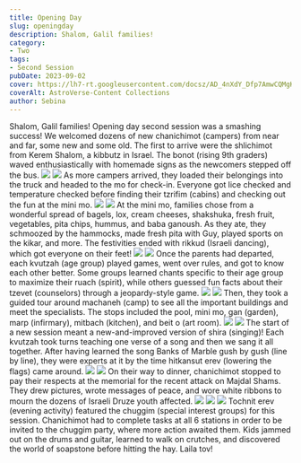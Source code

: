 ```yaml
---
title: Opening Day
slug: openingday
description: Shalom, Galil families!
category:
- Two
tags:
- Second Session
pubDate: 2023-09-02
cover: https://lh7-rt.googleusercontent.com/docsz/AD_4nXdY_Dfp7AmwCQMgK1gp06amVI4X2cR6m6p-Q6BLZaEdpTseuuMWUHWUPb4sIUCzWJw0rVBadvvBiZ0W7ePCLbUApsBl7ZxS4RvqybWqnDVvmyHv2D-m--9L6oJBGO7xXDltbyDl8a2_WR2CFmiw5K17QotN?key=HfX4uWdo0QcTM2754jC5TA
coverAlt: AstroVerse-Content Collections
author: Sebina
---
```

Shalom, Galil families!
Opening day second session was a smashing success! We welcomed dozens of new chanichimot (campers) from near and far, some new and some old. The first to arrive were the shlichimot from Kerem Shalom, a kibbutz in Israel. The bonot (rising 9th graders) waved enthusiastically with homemade signs as the newcomers stepped off the bus.
<img src="https://lh7-rt.googleusercontent.com/docsz/AD_4nXdY_Dfp7AmwCQMgK1gp06amVI4X2cR6m6p-Q6BLZaEdpTseuuMWUHWUPb4sIUCzWJw0rVBadvvBiZ0W7ePCLbUApsBl7ZxS4RvqybWqnDVvmyHv2D-m--9L6oJBGO7xXDltbyDl8a2_WR2CFmiw5K17QotN?key=HfX4uWdo0QcTM2754jC5TA"/>
<img src="https://lh7-rt.googleusercontent.com/docsz/AD_4nXfa0Rzhmx2a3R5W95Et3xQ2_MPy7UntUSKMcac__DJDwrrDA6F-WXYLufIHZ2cIKdsO7yJoBOfbRDGWm8NR5geZbg3QNlt-igbGF2LK8IafNrkbwg7OqygdR8UXMVPJk1TNQzI5C246W3CN2TsrM7Eb17U-?key=HfX4uWdo0QcTM2754jC5TA"/>
As more campers arrived, they loaded their belongings into the truck and headed to the mo for check-in. Everyone got lice checked and temperature checked before finding their tzrifim (cabins) and checking out the fun at the mini mo.
<img src="https://lh7-rt.googleusercontent.com/docsz/AD_4nXfydMN61qB6_b_0uRkb93slWs2fndj2xQ6sAqLM5lK_O_ZtU8cyfDnJeCrlb5MCBMYBYY2xP44RGQc8k7BUK9poXMfu_WAKgnVppoe-pkgo8DPk1s3W7Jj7FnDGo22iOehXqKs2DukuuDBmLGhX4uPCSfh7?key=HfX4uWdo0QcTM2754jC5TA"/>
<img src="https://lh7-rt.googleusercontent.com/docsz/AD_4nXeLaonTPC6EEEfDZolMZZ3rB1_wJ_BGIhok1ROu4BE_KOuZ3MDFPwZE53W8YH8iBj14OyEuSbBz2L0pc36_ZFVtoENXLnCj2qQMMnoyS8QEwQYVOoUHfFo8HySp3wTqsNF7vgPRfzeTnBbD6ZCGhkuz8A0?key=HfX4uWdo0QcTM2754jC5TA"/>
At the mini mo, families chose from a wonderful spread of bagels, lox, cream cheeses, shakshuka, fresh fruit, vegetables, pita chips, hummus, and baba ganoush. As they ate, they schmoozed by the hammocks, made fresh pita with Guy, played sports on the kikar, and more. The festivities ended with rikkud (Israeli dancing), which got everyone on their feet!
<img src="https://lh7-rt.googleusercontent.com/docsz/AD_4nXdJ48zihTmsUCTPiB28LWbge66KIa4pnVCQSEVx66-WckDO5MG22Mv3nH8rPX6lEMRqvpEo0jcT4wfGh-ltpl80Dvkj5vIjObw7w_uVDZjr06cMfZMbbbGcsN7jY_5wPPUvOCuDxtW3SZCL1SxldNjbkmLs?key=HfX4uWdo0QcTM2754jC5TA"/>
<img src="https://lh7-rt.googleusercontent.com/docsz/AD_4nXeSyWuLCzeTKhpvRcuo3R_vt6ttrBv3NqkGFgLFPX_vD2hq5L0GhHqbIaTXVS1bQgvthjz_iXYVrQpIv9rQbI-OUVMkL6AUVHGxUqI9rCtUKFbTgmvN12NyD8auvcW9h2u0UmwIWNCNiEEY2ttn9-ChMsYx?key=HfX4uWdo0QcTM2754jC5TA"/>
Once the parents had departed, each kvutzah (age group) played games, went over rules, and got to know each other better. Some groups learned chants specific to their age group to maximize their ruach (spirit), while others guessed fun facts about their tzevet (counselors) through a jeopardy-style game.
<img src="https://lh7-rt.googleusercontent.com/docsz/AD_4nXe1K39JKfyFqm-tRYjoXL02tghsydFDM33i9U2gh1tZVRzW5-HXk5i1hpKfRGnrO_28xTWOerFNxpNqv8lmkFXw4kxHZqwFxkFSY5jNNNsH78L0lYnPSeTWT18iU_DhTiUgexFE3mEykpTZ_Yne8v6GJV7M?key=HfX4uWdo0QcTM2754jC5TA"/>
<img src="https://lh7-rt.googleusercontent.com/docsz/AD_4nXdw39mRdmZRC-R1MLKN5GtJ-yJYgJi3NpdMlfFVKyjIhmyYk0gAu0AJXi-NgUpkqoNq2SSZUcyF5_4HvqZhRPGfLWt0aXUenRGq9tfxAQj5jWwv0_ZOCPNID0btFqjDAvJ6SlqPZ5oNYx8MRgtrq8WHKxQd?key=HfX4uWdo0QcTM2754jC5TA"/>
Then, they took a guided tour around machaneh (camp) to see all the important buildings and meet the specialists. The stops included the pool, mini mo, gan (garden), marp (infirmary), mitbach (kitchen), and beit o (art room).
<img src="https://lh7-rt.googleusercontent.com/docsz/AD_4nXfPmwmaQM3JA33QVjfyIpOzlhGdNPR3K68jrTgSnY5Y9EveaI9SRHTvwUw4UJoD5k90qwqsIkT_f-NATtuatKsa5FY-d48Flb1fGTAP9jB7b2LyS5PFiGVHuEH-xt06w8G0rFX-uyNy4JJ1wME9GVFDOgB5?key=HfX4uWdo0QcTM2754jC5TA"/>
<img src="https://lh7-rt.googleusercontent.com/docsz/AD_4nXdVzmtiblAei6AIM_l52uFmcuyuN23iXni2mB6kSR4JejTsI191By04WgxX0lBK_a4TbBttLHvBCZJ8nc3CG-hhEIMsPnLvMcmPy9ut1AvhdjaKZV36GFh2Cjh6DzMqoz--jxIc8iTg4OtNxMG1_4xBc6EA?key=HfX4uWdo0QcTM2754jC5TA"/>
The start of a new session meant a new-and-improved version of shira (singing)! Each kvutzah took turns teaching one verse of a song and then we sang it all together. After having learned the song Banks of Marble gush by gush (line by line), they were experts at it by the time hitkansut erev (lowering the flags) came around.
<img src="https://lh7-rt.googleusercontent.com/docsz/AD_4nXesOaIzAQlpwijK9HlEVDDbxwQTvFhJgzIwrPjfkdW6micIySlghwHvyXHc2og2lioPVh7SDEP-fBDiDwJNGmbo-v1YpcGbHwJBA_AAJOOcGS2o_-LjUut29LtUXwnd7ykhKf4spjNnq8ntY0W8_g3BLxXS?key=HfX4uWdo0QcTM2754jC5TA"/>
<img src="https://lh7-rt.googleusercontent.com/docsz/AD_4nXdzY9JvcI58G-Jg1yM7oAtH_hvev7DWnszyVP4iTYvOUflAdQU6peJ1SlurUUZ7L5QPTaVsio7voWLllkuKmtEh3JWQTll1pfFD3EbvaTRkrE-dxbRhjXPciOzN3Y3DbVQBpFwHdITHDwmp2jZpgUSUNZ_1?key=HfX4uWdo0QcTM2754jC5TA"/>
On their way to dinner, chanichimot stopped to pay their respects at the memorial for the recent attack on Majdal Shams. They drew pictures, wrote messages of peace, and wore white ribbons to mourn the dozens of Israeli Druze youth affected.
<img src="https://lh7-rt.googleusercontent.com/docsz/AD_4nXe2DVIDdxqLyKQd3NvmzCCHQr48x63kIvv2pAk-VwZOhTFy5GaANsxbZOz_C7m8z3EpiXi36WhXMBGyREAo4ppVrQeO79zso7UaurcygG7EztivvcGdU6rDgwYAAnnjkFY00xlEykmfH7bqxAoEeSSdmmQ9?key=HfX4uWdo0QcTM2754jC5TA"/>
<img src="https://lh7-rt.googleusercontent.com/docsz/AD_4nXcCTUx3ZnCfdUFTR08gAjAbZeXY5Fi5aqItm5uhFh-gxZPxH9rOJZJ3dyLdbPmf3QTHmrgw5-xFLdW_L34qQz1iMvc80_MmqqPeTZpjeuRhZ256w3vaUWhfCxF16PGO2yyMTTOTGRBeToMikVNYQ_38xkQ?key=HfX4uWdo0QcTM2754jC5TA"/>
<img src="https://lh7-rt.googleusercontent.com/docsz/AD_4nXfijndurawg6nQwiKFUwx1Dmasr0JzAoLaW-ZvmqK0PiTsoXb780R9KD-9NQ7YJuGjeHd4yLzqNRfbpVJhHdhVUU61tNtRjrb8oQz4ediEAQye7dAN5M1vUICCg-JmnyO-n7MjmSiJ0wuob-QoOc80v50c?key=HfX4uWdo0QcTM2754jC5TA"/>
Tochnit erev (evening activity) featured the chuggim (special interest groups) for this session. Chanichimot had to complete tasks at all 6 stations in order to be invited to the chuggim party, where more action awaited them. Kids jammed out on the drums and guitar, learned to walk on crutches, and discovered the world of soapstone before hitting the hay. Laila tov!

